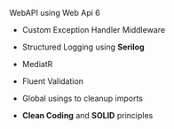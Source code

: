 WebAPI using Web Api 6

- Custom Exception Handler Middleware
- Structured Logging using **Serilog**
- MediatR
- Fluent Validation 
- Global usings to cleanup imports

- **Clean Coding** and **SOLID** principles

